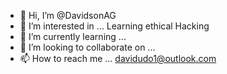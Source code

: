 - 👋 Hi, I’m @DavidsonAG
- 👀 I’m interested in ...  Learning ethical Hacking
- 🌱 I’m currently learning ...
- 💞️ I’m looking to collaborate on ...
- 📫 How to reach me ... davidudo1@outlook.com

<!---
DavidsonAG/DavidsonAG is a ✨ special ✨ repository because its `README.md` (this file) appears on your GitHub profile.
You can click the Preview link to take a look at your changes.
--->
